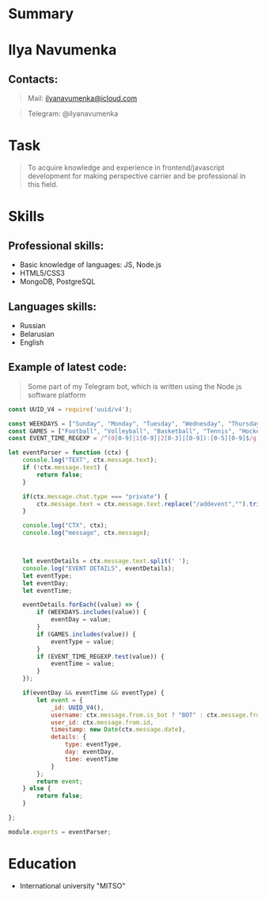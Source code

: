 # Summary

# Ilya Navumenka

## Contacts:
 >Mail: ilyanavumenka@icloud.com

 >Telegram: @ilyanavumenka

# Task

 >To acquire knowledge and experience in frontend/javascript development for making perspective carrier and be professional in this field.

# Skills

## Professional skills:
* Basic knowledge of languages: JS, Node.js
* HTML5/CSS3
* MongoDB, PostgreSQL

## Languages skills:
* Russian
* Belarusian
* English

## Example of latest code:

>Some part of my Telegram bot, which is written using the Node.js software platform

```js
const UUID_V4 = require('uuid/v4');

const WEEKDAYS = ["Sunday", "Monday", "Tuesday", "Wednesday", "Thursday", "Friday", "Saturday"];
const GAMES = ["Football", "Volleyball", "Basketball", "Tennis", "Hockey"];
const EVENT_TIME_REGEXP = /^(0[0-9]|1[0-9]|2[0-3]|[0-9]):[0-5][0-9]$/g;

let eventParser = function (ctx) {
    console.log("TEXT", ctx.message.text);
    if (!ctx.message.text) {
        return false;
    }

    if(ctx.message.chat.type === "private") {
        ctx.message.text = ctx.message.text.replace("/addevent","").trimStart();
    }

    console.log("CTX", ctx);
    console.log("message", ctx.message);



    let eventDetails = ctx.message.text.split(' ');
    console.log("EVENT DETAILS", eventDetails);
    let eventType;
    let eventDay;
    let eventTime;

    eventDetails.forEach((value) => {
        if (WEEKDAYS.includes(value)) {
            eventDay = value;
        }
        if (GAMES.includes(value)) {
            eventType = value;
        }
        if (EVENT_TIME_REGEXP.test(value)) {
            eventTime = value;
        }
    });

    if(eventDay && eventTime && eventType) {
        let event = {
            _id: UUID_V4(),
            username: ctx.message.from.is_bot ? "BOT" : ctx.message.from.username,
            user_id: ctx.message.from.id,
            timestamp: new Date(ctx.message.date),
            details: {
                type: eventType,
                day: eventDay,
                time: eventTime
            }
        };
        return event;
    } else {
        return false;
    }

};

module.exports = eventParser; 
```
# Education
* International university "MITSO"